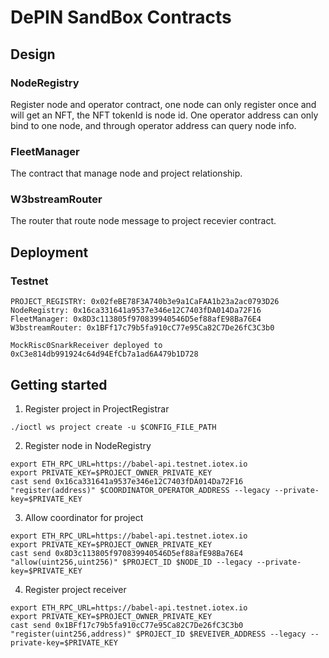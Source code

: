 # DePIN SandBox Contracts

## Design

### NodeRegistry

Register node and operator contract, one node can only register once and will get an NFT, the NFT tokenId is node id. One operator address can only bind to one node, and through operator address can query node info.

### FleetManager

The contract that manage node and project relationship.

### W3bstreamRouter

The router that route node message to project recevier contract.

## Deployment

### Testnet

```
PROJECT_REGISTRY: 0x02feBE78F3A740b3e9a1CaFAA1b23a2ac0793D26
NodeRegistry: 0x16ca331641a9537e346e12C7403fDA014Da72F16
FleetManager: 0x8D3c113805f970839940546D5ef88afE98Ba76E4
W3bstreamRouter: 0x1BFf17c79b5fa910cC77e95Ca82C7De26fC3C3b0

MockRisc0SnarkReceiver deployed to 0xC3e814db991924c64d94EfCb7a1ad6A479b1D728
```

## Getting started

1. Register project in ProjectRegistrar

```
./ioctl ws project create -u $CONFIG_FILE_PATH
```

2. Register node in NodeRegistry

```
export ETH_RPC_URL=https://babel-api.testnet.iotex.io
export PRIVATE_KEY=$PROJECT_OWNER_PRIVATE_KEY
cast send 0x16ca331641a9537e346e12C7403fDA014Da72F16 "register(address)" $COORDINATOR_OPERATOR_ADDRESS --legacy --private-key=$PRIVATE_KEY
```

3. Allow coordinator for project

```
export ETH_RPC_URL=https://babel-api.testnet.iotex.io
export PRIVATE_KEY=$PROJECT_OWNER_PRIVATE_KEY
cast send 0x8D3c113805f970839940546D5ef88afE98Ba76E4 "allow(uint256,uint256)" $PROJECT_ID $NODE_ID --legacy --private-key=$PRIVATE_KEY
```

4. Register project receiver

```
export ETH_RPC_URL=https://babel-api.testnet.iotex.io
export PRIVATE_KEY=$PROJECT_OWNER_PRIVATE_KEY
cast send 0x1BFf17c79b5fa910cC77e95Ca82C7De26fC3C3b0 "register(uint256,address)" $PROJECT_ID $REVEIVER_ADDRESS --legacy --private-key=$PRIVATE_KEY
```
